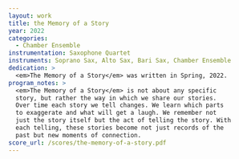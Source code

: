 ```yaml
---
layout: work
title: the Memory of a Story
year: 2022
categories:
  - Chamber Ensemble
instrumentation: Saxophone Quartet
instruments: Soprano Sax, Alto Sax, Bari Sax, Chamber Ensemble
dedication: >
  <em>The Memory of a Story</em> was written in Spring, 2022.
program_notes: >
  <em>The Memory of a Story</em> is not about any specific
  story, but rather the way in which we share our stories.
  Over time each story we tell changes. We learn which parts
  to exaggerate and what will get a laugh. We remember not
  just the story itself but the act of telling the story. With
  each telling, these stories become not just records of the
  past but new moments of connection.
score_url: /scores/the-memory-of-a-story.pdf
---
```

